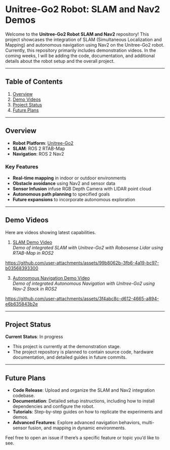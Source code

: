 # Unitree-Go2 Robot: SLAM and Nav2 Demos

Welcome to the **Unitree-Go2 Robot SLAM and Nav2** repository! This project showcases the integration of SLAM (Simultaneous Localization and Mapping) and autonomous navigation using Nav2 on the Unitree-Go2 robot. Currently, this repository primarily includes demonstration videos. In the coming weeks, I will be adding the code, documentation, and additional details about the robot setup and the overall project.

---

## Table of Contents

1. [Overview](#overview)
2. [Demo Videos](#demo-videos)
3. [Project Status](#project-status)
4. [Future Plans](#future-plans)

---

## Overview

- **Robot Platform**: [Unitree-Go2](https://www.unitree.com/products/go2)
- **SLAM**: ROS 2 RTAB-Map
- **Navigation**: ROS 2 Nav2


### Key Features

- **Real-time mapping** in indoor or outdoor environments
- **Obstacle avoidance** using Nav2 and sensor data
- **Sensor Infusion** infuse RGB Depth Camera with LIDAR point cloud
- **Autonomous path planning** to specified goals
- **Future expansions** to incorporate autonomous exploration

---

## Demo Videos

Here are videos showing latest capabilities.

1. [SLAM Demo Video](#)  
   *Demo of integrated SLAM with Unitree-Go2 with Robosense Lidar using RTAB-Map in ROS2*

https://github.com/user-attachments/assets/99b8062b-3fb6-4a19-bc97-b03568393300

3. [Autonomous Navigation Demo Video](#)  
   *Demo of integrated Autonomous Navigation with Unitree-Go2 using Nav-2 Stack in ROS2*

https://github.com/user-attachments/assets/3f4abc8c-d612-4665-a894-e6b635843b2e



---

## Project Status

**Current Status**: In progress

- This project is currently at the demonstration stage.  
- The project repository is planned to contain source code, hardware documentation, and detailed guides in future commits.

---

## Future Plans

- **Code Release**: Upload and organize the SLAM and Nav2 integration codebase.  
- **Documentation**: Detailed setup instructions, including how to install dependencies and configure the robot.  
- **Tutorials**: Step-by-step guides on how to replicate the experiments and demos.  
- **Advanced Features**: Explore advanced navigation behaviors, multi-sensor fusion, and mapping in dynamic environments.  

Feel free to open an issue if there’s a specific feature or topic you’d like to see.

